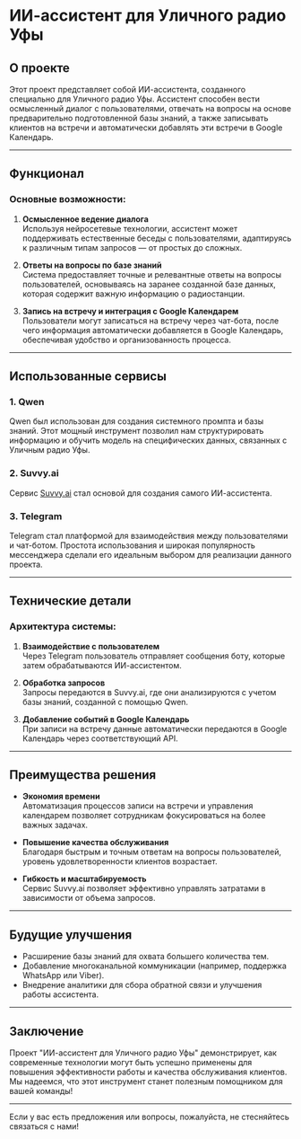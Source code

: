 # ИИ-ассистент для Уличного радио Уфы

## О проекте

Этот проект представляет собой ИИ-ассистента, созданного специально для Уличного радио Уфы. Ассистент способен вести осмысленный диалог с пользователями, отвечать на вопросы на основе предварительно подготовленной базы знаний, а также записывать клиентов на встречи и автоматически добавлять эти встречи в Google Календарь.

---

## Функционал

### Основные возможности:
1. **Осмысленное ведение диалога**  
   Используя нейросетевые технологии, ассистент может поддерживать естественные беседы с пользователями, адаптируясь к различным типам запросов — от простых до сложных.

2. **Ответы на вопросы по базе знаний**  
   Система предоставляет точные и релевантные ответы на вопросы пользователей, основываясь на заранее созданной базе данных, которая содержит важную информацию о радиостанции.

3. **Запись на встречу и интеграция с Google Календарем**  
   Пользователи могут записаться на встречу через чат-бота, после чего информация автоматически добавляется в Google Календарь, обеспечивая удобство и организованность процесса.

---

## Использованные сервисы

### 1. Qwen
Qwen был использован для создания системного промпта и базы знаний. Этот мощный инструмент позволил нам структурировать информацию и обучить модель на специфических данных, связанных с Уличным радио Уфы.

### 2. Suvvy.ai
Сервис [Suvvy.ai](https://suvvy.ai/) стал основой для создания самого ИИ-ассистента.

### 3. Telegram
Telegram стал платформой для взаимодействия между пользователями и чат-ботом. Простота использования и широкая популярность мессенджера сделали его идеальным выбором для реализации данного проекта.

---

## Технические детали

### Архитектура системы:
1. **Взаимодействие с пользователем**  
   Через Telegram пользователь отправляет сообщения боту, которые затем обрабатываются ИИ-ассистентом.

2. **Обработка запросов**  
   Запросы передаются в Suvvy.ai, где они анализируются с учетом базы знаний, созданной с помощью Qwen.

3. **Добавление событий в Google Календарь**  
   При записи на встречу данные автоматически передаются в Google Календарь через соответствующий API.

---

## Преимущества решения

- **Экономия времени**  
  Автоматизация процессов записи на встречи и управления календарем позволяет сотрудникам фокусироваться на более важных задачах.

- **Повышение качества обслуживания**  
  Благодаря быстрым и точным ответам на вопросы пользователей, уровень удовлетворенности клиентов возрастает.

- **Гибкость и масштабируемость**  
  Сервис Suvvy.ai позволяет эффективно управлять затратами в зависимости от объема запросов.

---

## Будущие улучшения

- Расширение базы знаний для охвата большего количества тем.
- Добавление многоканальной коммуникации (например, поддержка WhatsApp или Viber).
- Внедрение аналитики для сбора обратной связи и улучшения работы ассистента.

---

## Заключение

Проект "ИИ-ассистент для Уличного радио Уфы" демонстрирует, как современные технологии могут быть успешно применены для повышения эффективности работы и качества обслуживания клиентов. Мы надеемся, что этот инструмент станет полезным помощником для вашей команды!

--- 

Если у вас есть предложения или вопросы, пожалуйста, не стесняйтесь связаться с нами!
